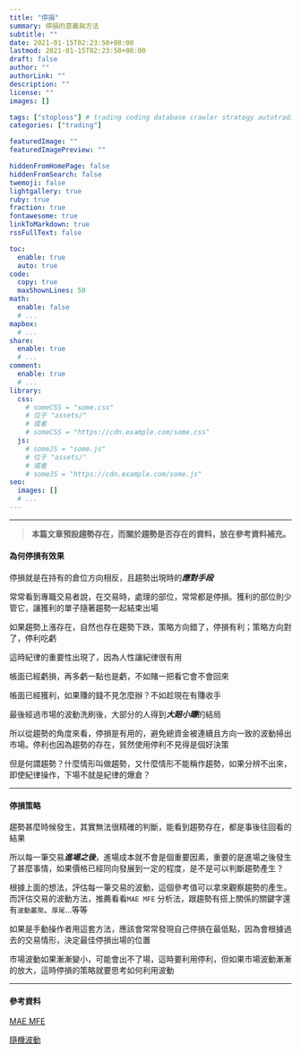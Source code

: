 ```yaml
---
title: "停損"
summary: 停損的意義與方法
subtitle: ""
date: 2021-01-15T02:23:50+08:00
lastmod: 2021-01-15T02:23:50+08:00
draft: false
author: ""
authorLink: ""
description: ""
license: ""
images: []

tags: ["stoploss"] # trading coding database crawler strategy autotrading
categories: ["trading"]

featuredImage: ""
featuredImagePreview: ""

hiddenFromHomePage: false
hiddenFromSearch: false
twemoji: false
lightgallery: true
ruby: true
fraction: true
fontawesome: true
linkToMarkdown: true
rssFullText: false

toc:
  enable: true
  auto: true
code:
  copy: true
  maxShownLines: 50
math:
  enable: false
  # ...
mapbox:
  # ...
share:
  enable: true
  # ...
comment:
  enable: true
  # ...
library:
  css:
    # someCSS = "some.css"
    # 位于 "assets/"
    # 或者
    # someCSS = "https://cdn.example.com/some.css"
  js:
    # someJS = "some.js"
    # 位于 "assets/"
    # 或者
    # someJS = "https://cdn.example.com/some.js"
seo:
  images: []
  # ...
---
```

---

> **本篇文章預設趨勢存在，而關於趨勢是否存在的資料，放在參考資料補充。**

#### 為何停損有效果
停損就是在持有的倉位方向相反，且趨勢出現時的***應對手段***

常常看到專職交易者說，在交易時，處理的部位，常常都是停損。獲利的部位則少管它，讓獲利的單子隨著趨勢一起結束出場

如果趨勢上漲存在，自然也存在趨勢下跌，策略方向錯了，停損有利；策略方向對了，停利吃虧

這時紀律的重要性出現了，因為人性讓紀律很有用

帳面已經虧損，再多虧一點也是虧，不如賭一把看它會不會回來

帳面已經獲利，如果賺的錢不見怎麼辦？不如趁現在有賺收手

最後經過市場的波動洗刷後，大部分的人得到***大賠小賺***的結局

所以從趨勢的角度來看，停損是有用的，避免總資金被連續且方向一致的波動掃出市場。停利也因為趨勢的存在，貿然使用停利不見得是個好決策

但是何謂趨勢？什麼情形叫做趨勢，又什麼情形不能稱作趨勢，如果分辨不出來，即使紀律操作，下場不就是紀律的爆倉？

---
#### 停損策略
趨勢甚麼時候發生，其實無法很精確的判斷，能看到趨勢存在，都是事後往回看的結果

所以每一筆交易***進場之後***，進場成本就不會是個重要因素，重要的是進場之後發生了甚麼事情，如果價格已經同向發展到一定的程度，是不是可以判斷趨勢產生？

根據上面的想法，評估每一筆交易的波動，這個參考值可以拿來觀察趨勢的產生。而評估交易的波動方法，推薦看看`MAE MFE` 分析法，跟趨勢有搭上關係的關鍵字還有`波動叢聚`、`厚尾`...等等

如果是手動操作者用這套方法，應該會常常發現自己停損在最低點，因為會根據過去的交易情形，決定最佳停損出場的位置

市場波動如果漸漸變小，可能會出不了場，這時要利用停利，但如果市場波動漸漸的放大，這時停損的策略就要思考如何利用波動

---
#### 參考資料
[MAE MFE](https://www.youtube.com/playlist?list=PLzXn-LCCq3wr2QbmFdiD7qrko8AcwZ-zW)

[隨機波動](https://www.youtube.com/playlist?list=PLzXn-LCCq3woqDBYXroqzgssAAquvKpzA)

